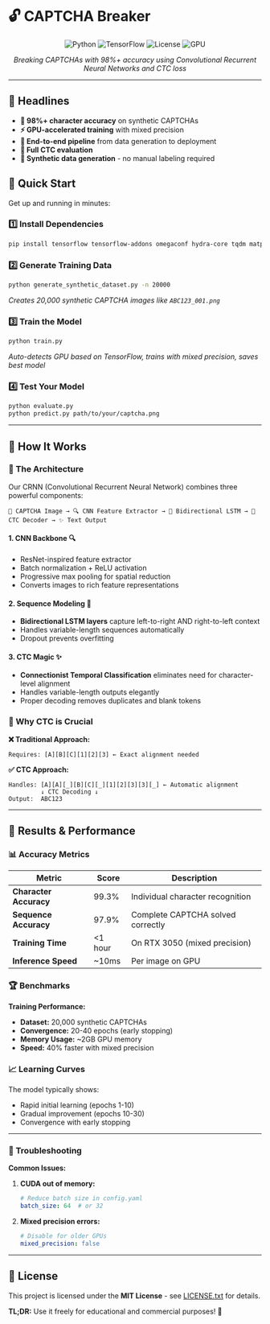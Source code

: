 # 🔓 CAPTCHA Breaker

<div align="center">

![Python](https://img.shields.io/badge/python-v3.10+-blue.svg)
![TensorFlow](https://img.shields.io/badge/TensorFlow-v2.10+-orange.svg)
![License](https://img.shields.io/badge/license-MIT-green.svg)
![GPU](https://img.shields.io/badge/GPU-Accelerated-brightgreen.svg)

*Breaking CAPTCHAs with 98%+ accuracy using Convolutional Recurrent Neural Networks and CTC loss*
</div>

---

## 🌟 Headlines

- **🎯 98%+ character accuracy** on synthetic CAPTCHAs
- **⚡ GPU-accelerated training** with mixed precision
- **🔄 End-to-end pipeline** from data generation to deployment
- **🧠 Full CTC evaluation** 
- **🎨 Synthetic data generation** - no manual labeling required

## 🚀 Quick Start

Get up and running in minutes:

### 1️⃣ Install Dependencies
```bash
pip install tensorflow tensorflow-addons omegaconf hydra-core tqdm matplotlib captcha pillow
```

### 2️⃣ Generate Training Data
```bash
python generate_synthetic_dataset.py -n 20000
```
*Creates 20,000 synthetic CAPTCHA images like `ABC123_001.png`*

### 3️⃣ Train the Model
```bash
python train.py
```
*Auto-detects GPU based on TensorFlow, trains with mixed precision, saves best model*

### 4️⃣ Test Your Model
```bash
python evaluate.py
python predict.py path/to/your/captcha.png
```


---

## 📖 How It Works

### 🧠 The Architecture

Our CRNN (Convolutional Recurrent Neural Network) combines three powerful components:

```
📸 CAPTCHA Image → 🔍 CNN Feature Extractor → 🔄 Bidirectional LSTM → 📝 CTC Decoder → ✨ Text Output
```

#### 1. **CNN Backbone** 🔍
- ResNet-inspired feature extractor
- Batch normalization + ReLU activation
- Progressive max pooling for spatial reduction
- Converts images to rich feature representations

#### 2. **Sequence Modeling** 🔄
- **Bidirectional LSTM layers** capture left-to-right AND right-to-left context
- Handles variable-length sequences automatically
- Dropout prevents overfitting

#### 3. **CTC Magic** ✨
- **Connectionist Temporal Classification** eliminates need for character-level alignment
- Handles variable-length outputs elegantly
- Proper decoding removes duplicates and blank tokens

### 🎯 Why CTC is Crucial

**❌ Traditional Approach:**
```
Requires: [A][B][C][1][2][3] ← Exact alignment needed
```

**✅ CTC Approach:**
```
Handles: [A][A][_][B][C][_][1][2][3][3][_] ← Automatic alignment
         ↓ CTC Decoding ↓
Output:  ABC123
```

---

## 🎯 Results & Performance

### 📊 Accuracy Metrics

| Metric | Score | Description |
|--------|-------|-------------|
| **Character Accuracy** | 99.3% | Individual character recognition |
| **Sequence Accuracy** | 97.9% | Complete CAPTCHA solved correctly |
| **Training Time** | <1 hour | On RTX 3050 (mixed precision) |
| **Inference Speed** | ~10ms | Per image on GPU |

### 🏆 Benchmarks

**Training Performance:**
- **Dataset:** 20,000 synthetic CAPTCHAs
- **Convergence:** 20-40 epochs (early stopping)
- **Memory Usage:** ~2GB GPU memory
- **Speed:** 40% faster with mixed precision

### 📈 Learning Curves

The model typically shows:
- Rapid initial learning (epochs 1-10)
- Gradual improvement (epochs 10-30)
- Convergence with early stopping

---

### 🐛 Troubleshooting

**Common Issues:**

1. **CUDA out of memory:**
   ```yaml
   # Reduce batch size in config.yaml
   batch_size: 64  # or 32
   ```

2. **Mixed precision errors:**
   ```yaml
   # Disable for older GPUs
   mixed_precision: false
   ```

---

## 📜 License

This project is licensed under the **MIT License** - see [LICENSE.txt](LICENSE.txt) for details.

**TL;DR:** Use it freely for educational and commercial purposes! 🎉

